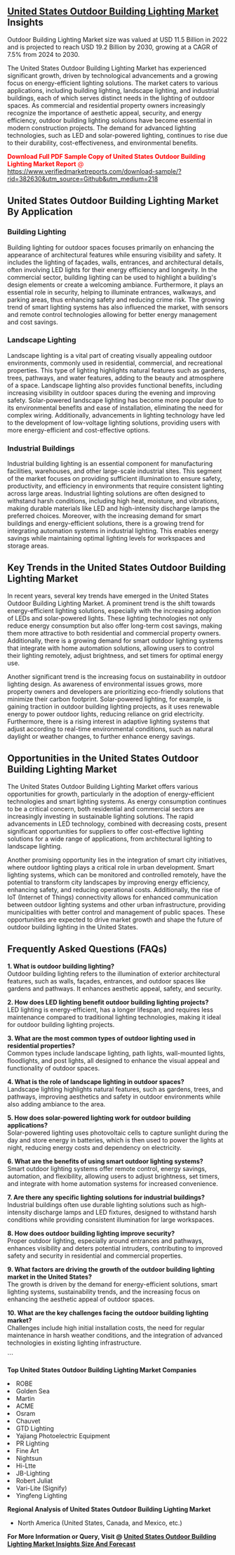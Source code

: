 <h2><a href="https://www.verifiedmarketreports.com/download-sample/?rid=382630&amp;utm_source=Github&amp;utm_medium=218" target="_blank">United States Outdoor Building Lighting Market</a> Insights</h2><p>Outdoor Building Lighting Market size was valued at USD 11.5 Billion in 2022 and is projected to reach USD 19.2 Billion by 2030, growing at a CAGR of 7.5% from 2024 to 2030.</p><p> <p>The United States Outdoor Building Lighting Market has experienced significant growth, driven by technological advancements and a growing focus on energy-efficient lighting solutions. The market caters to various applications, including building lighting, landscape lighting, and industrial buildings, each of which serves distinct needs in the lighting of outdoor spaces. As commercial and residential property owners increasingly recognize the importance of aesthetic appeal, security, and energy efficiency, outdoor building lighting solutions have become essential in modern construction projects. The demand for advanced lighting technologies, such as LED and solar-powered lighting, continues to rise due to their durability, cost-effectiveness, and environmental benefits.</p> <p><p><span class=""><span style="color: #ff0000;"><strong>Download Full PDF Sample Copy of United States Outdoor Building Lighting Market Report</strong> @ </span><a href="https://www.verifiedmarketreports.com/download-sample/?rid=382630&amp;utm_source=Github&amp;utm_medium=218" target="_blank">https://www.verifiedmarketreports.com/download-sample/?rid=382630&amp;utm_source=Github&amp;utm_medium=218</a></span></p></p> <h2>United States Outdoor Building Lighting Market By Application</h2> <h3>Building Lighting</h3> <p>Building lighting for outdoor spaces focuses primarily on enhancing the appearance of architectural features while ensuring visibility and safety. It includes the lighting of façades, walls, entrances, and architectural details, often involving LED lights for their energy efficiency and longevity. In the commercial sector, building lighting can be used to highlight a building's design elements or create a welcoming ambiance. Furthermore, it plays an essential role in security, helping to illuminate entrances, walkways, and parking areas, thus enhancing safety and reducing crime risk. The growing trend of smart lighting systems has also influenced the market, with sensors and remote control technologies allowing for better energy management and cost savings.</p> <h3>Landscape Lighting</h3> <p>Landscape lighting is a vital part of creating visually appealing outdoor environments, commonly used in residential, commercial, and recreational properties. This type of lighting highlights natural features such as gardens, trees, pathways, and water features, adding to the beauty and atmosphere of a space. Landscape lighting also provides functional benefits, including increasing visibility in outdoor spaces during the evening and improving safety. Solar-powered landscape lighting has become more popular due to its environmental benefits and ease of installation, eliminating the need for complex wiring. Additionally, advancements in lighting technology have led to the development of low-voltage lighting solutions, providing users with more energy-efficient and cost-effective options.</p> <h3>Industrial Buildings</h3> <p>Industrial building lighting is an essential component for manufacturing facilities, warehouses, and other large-scale industrial sites. This segment of the market focuses on providing sufficient illumination to ensure safety, productivity, and efficiency in environments that require consistent lighting across large areas. Industrial lighting solutions are often designed to withstand harsh conditions, including high heat, moisture, and vibrations, making durable materials like LED and high-intensity discharge lamps the preferred choices. Moreover, with the increasing demand for smart buildings and energy-efficient solutions, there is a growing trend for integrating automation systems in industrial lighting. This enables energy savings while maintaining optimal lighting levels for workspaces and storage areas.</p> <h2>Key Trends in the United States Outdoor Building Lighting Market</h2> <p>In recent years, several key trends have emerged in the United States Outdoor Building Lighting Market. A prominent trend is the shift towards energy-efficient lighting solutions, especially with the increasing adoption of LEDs and solar-powered lights. These lighting technologies not only reduce energy consumption but also offer long-term cost savings, making them more attractive to both residential and commercial property owners. Additionally, there is a growing demand for smart outdoor lighting systems that integrate with home automation solutions, allowing users to control their lighting remotely, adjust brightness, and set timers for optimal energy use.</p> <p>Another significant trend is the increasing focus on sustainability in outdoor lighting design. As awareness of environmental issues grows, more property owners and developers are prioritizing eco-friendly solutions that minimize their carbon footprint. Solar-powered lighting, for example, is gaining traction in outdoor building lighting projects, as it uses renewable energy to power outdoor lights, reducing reliance on grid electricity. Furthermore, there is a rising interest in adaptive lighting systems that adjust according to real-time environmental conditions, such as natural daylight or weather changes, to further enhance energy savings.</p> <h2>Opportunities in the United States Outdoor Building Lighting Market</h2> <p>The United States Outdoor Building Lighting Market offers various opportunities for growth, particularly in the adoption of energy-efficient technologies and smart lighting systems. As energy consumption continues to be a critical concern, both residential and commercial sectors are increasingly investing in sustainable lighting solutions. The rapid advancements in LED technology, combined with decreasing costs, present significant opportunities for suppliers to offer cost-effective lighting solutions for a wide range of applications, from architectural lighting to landscape lighting.</p> <p>Another promising opportunity lies in the integration of smart city initiatives, where outdoor lighting plays a critical role in urban development. Smart lighting systems, which can be monitored and controlled remotely, have the potential to transform city landscapes by improving energy efficiency, enhancing safety, and reducing operational costs. Additionally, the rise of IoT (Internet of Things) connectivity allows for enhanced communication between outdoor lighting systems and other urban infrastructure, providing municipalities with better control and management of public spaces. These opportunities are expected to drive market growth and shape the future of outdoor building lighting in the United States.</p> <h2>Frequently Asked Questions (FAQs)</h2> <p><b>1. What is outdoor building lighting?</b><br>Outdoor building lighting refers to the illumination of exterior architectural features, such as walls, façades, entrances, and outdoor spaces like gardens and pathways. It enhances aesthetic appeal, safety, and security.</p> <p><b>2. How does LED lighting benefit outdoor building lighting projects?</b><br>LED lighting is energy-efficient, has a longer lifespan, and requires less maintenance compared to traditional lighting technologies, making it ideal for outdoor building lighting projects.</p> <p><b>3. What are the most common types of outdoor lighting used in residential properties?</b><br>Common types include landscape lighting, path lights, wall-mounted lights, floodlights, and post lights, all designed to enhance the visual appeal and functionality of outdoor spaces.</p> <p><b>4. What is the role of landscape lighting in outdoor spaces?</b><br>Landscape lighting highlights natural features, such as gardens, trees, and pathways, improving aesthetics and safety in outdoor environments while also adding ambiance to the area.</p> <p><b>5. How does solar-powered lighting work for outdoor building applications?</b><br>Solar-powered lighting uses photovoltaic cells to capture sunlight during the day and store energy in batteries, which is then used to power the lights at night, reducing energy costs and dependency on electricity.</p> <p><b>6. What are the benefits of using smart outdoor lighting systems?</b><br>Smart outdoor lighting systems offer remote control, energy savings, automation, and flexibility, allowing users to adjust brightness, set timers, and integrate with home automation systems for increased convenience.</p> <p><b>7. Are there any specific lighting solutions for industrial buildings?</b><br>Industrial buildings often use durable lighting solutions such as high-intensity discharge lamps and LED fixtures, designed to withstand harsh conditions while providing consistent illumination for large workspaces.</p> <p><b>8. How does outdoor building lighting improve security?</b><br>Proper outdoor lighting, especially around entrances and pathways, enhances visibility and deters potential intruders, contributing to improved safety and security in residential and commercial properties.</p> <p><b>9. What factors are driving the growth of the outdoor building lighting market in the United States?</b><br>The growth is driven by the demand for energy-efficient solutions, smart lighting systems, sustainability trends, and the increasing focus on enhancing the aesthetic appeal of outdoor spaces.</p> <p><b>10. What are the key challenges facing the outdoor building lighting market?</b><br>Challenges include high initial installation costs, the need for regular maintenance in harsh weather conditions, and the integration of advanced technologies in existing lighting infrastructure.</p> ```</p><p><strong>Top United States Outdoor Building Lighting Market Companies</strong></p><div data-test-id=""><p><li>ROBE</li><li> Golden Sea</li><li> Martin</li><li> ACME</li><li> Osram</li><li> Chauvet</li><li> GTD Lighting</li><li> Yajiang Photoelectric Equipment</li><li> PR Lighting</li><li> Fine Art</li><li> Nightsun</li><li> Hi-Ltte</li><li> JB-Lighting</li><li> Robert Juliat</li><li> Vari-Lite (Signify)</li><li> Yingfeng Lighting</li></p><div><strong>Regional Analysis of&nbsp;United States Outdoor Building Lighting Market</strong></div><ul><li dir="ltr"><p dir="ltr">North America&nbsp;(United States, Canada, and Mexico, etc.)</p></li></ul><p><strong>For More Information or Query, Visit @&nbsp;</strong><strong><a href="https://www.verifiedmarketreports.com/product/outdoor-building-lighting-market/?utm_source=Github&amp;utm_medium=218" target="_blank">United States Outdoor Building Lighting Market Insights Size And Forecast</a></strong></p></div>
